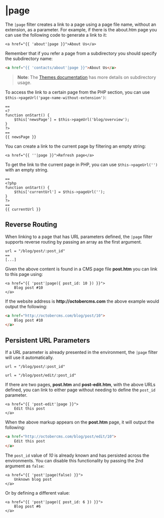# |page

The `|page` filter creates a link to a page using a page file name, without an extension, as a parameter. For example, if there is the about.htm page you can use the following code to generate a link to it:

```twig
<a href="{{ 'about'|page }}">About Us</a>
```

Remember that if you refer a page from a subdirectory you should specify the subdirectory name:

```html
<a href="{{ 'contacts/about'|page }}">About Us</a>
```

> **Note**: The [Themes documentation](../cms/themes#subdirectories) has more details on subdirectory usage.

To access the link to a certain page from the PHP section, you can use `$this->pageUrl('page-name-without-extension')`:

```
==
<?
function onStart() {
    $this['newsPage'] = $this->pageUrl('blog/overview');
}
?>
==
{{ newsPage }}
```

You can create a link to the current page by filtering an empty string:

```twig
<a href="{{ ''|page }}">Refresh page</a>
```

To get the link to the current page in PHP, you can use `$this->pageUrl('')` with an empty string.

```
==
<?php
function onStart() {
    $this['currentUrl'] = $this->pageUrl('');
}
?>
==
{{ currentUrl }}
```

<a name="reverse-routing"></a>
## Reverse Routing

When linking to a page that has URL parameters defined, the `|page` filter supports reverse routing by passing an array as the first argument.

```
url = "/blog/post/:post_id"
==
[...]
```

Given the above content is found in a CMS page file **post.htm** you can link to this page using:

```twig
<a href="{{ 'post'|page({ post_id: 10 }) }}">
    Blog post #10
</a>
```

If the website address is __http://octobercms.com__ the above example would output the following:

```html
<a href="http://octobercms.com/blog/post/10">
    Blog post #10
</a>
```

<a name="persistent-parameters"></a>
## Persistent URL Parameters

If a URL parameter is already presented in the environment, the `|page` filter will use it automatically.

```
url = "/blog/post/:post_id"

url = "/blog/post/edit/:post_id"
```

If there are two pages, **post.htm** and **post-edit.htm**, with the above URLs defined, you can link to either page without needing to define the `post_id` parameter.

```twig
<a href="{{ 'post-edit'|page }}">
    Edit this post
</a>
```

When the above markup appears on the **post.htm** page, it will output the following:

```html
<a href="http://octobercms.com/blog/post/edit/10">
    Edit this post
</a>
```

The `post_id` value of *10* is already known and has persisted across the environments. You can disable this functionality by passing the 2nd argument as `false`:

```twig
<a href="{{ 'post'|page(false) }}">
    Unknown blog post
</a>
```

Or by defining a different value:

```twig
<a href="{{ 'post'|page({ post_id: 6 }) }}">
    Blog post #6
</a>
```
